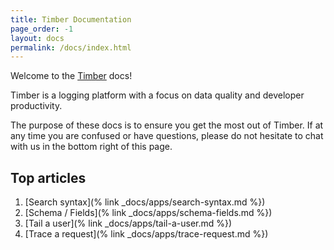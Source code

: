 ```yaml
---
title: Timber Documentation
page_order: -1
layout: docs
permalink: /docs/index.html
---
```


Welcome to the [Timber](https://timber.io) docs!

Timber is a logging platform with a focus on data quality and developer productivity.

The purpose of these docs is to ensure you get the most out of Timber. If at any time
you are confused or have questions, please do not hesitate to chat with us in the bottom
right of this page.


## Top articles

1. [Search syntax](% link _docs/apps/search-syntax.md %})
2. [Schema / Fields](% link _docs/apps/schema-fields.md %})
3. [Tail a user](% link _docs/apps/tail-a-user.md %})
4. [Trace a request](% link _docs/apps/trace-request.md %})